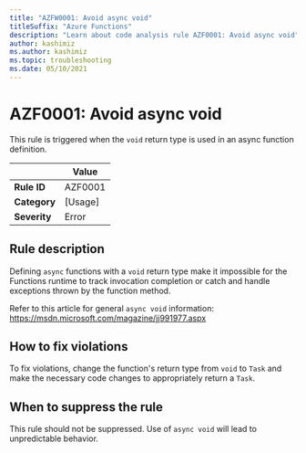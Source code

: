 ```yaml
---
title: "AZFW0001: Avoid async void"
titleSuffix: "Azure Functions"
description: "Learn about code analysis rule AZF0001: Avoid async void"
author: kashimiz
ms.author: kashimiz
ms.topic: troubleshooting
ms.date: 05/10/2021
---
```


# AZF0001: Avoid async void

This rule is triggered when the `void` return type is used in an async function definition.

| | Value |
|-|-|
| **Rule ID** |AZF0001|
| **Category** |[Usage]|
| **Severity** |Error|

## Rule description

Defining `async` functions with a `void` return type make it impossible for the Functions runtime to track invocation completion or catch and handle exceptions thrown by the function method.

Refer to this article for general `async void` information: https://msdn.microsoft.com/magazine/jj991977.aspx

## How to fix violations

To fix violations, change the function's return type from `void` to `Task` and make the necessary code changes to appropriately return a `Task`.

## When to suppress the rule

This rule should not be suppressed. Use of `async void` will lead to unpredictable behavior.
